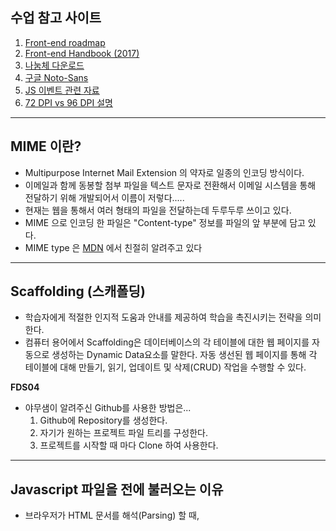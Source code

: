 ## 수업 참고 사이트

1. [Front-end roadmap](https://github.com/kamranahmedse/developer-roadmap)
2. [Front-end Handbook (2017)](https://frontendmasters.com/books/front-end-handbook/2017)
3. [나눔체 다운로드](http://hangeul.naver.com/2016/nanum)
4. [구글 Noto-Sans](https://www.google.co.kr/get/noto/)
5. [JS 이벤트 관련 자료](keycode.info)
6. [72 DPI vs 96 DPI 설명](https://spoqa.github.io/2012/07/06/pixel-and-point.html)



---

## MIME 이란?

- Multipurpose Internet Mail Extension 의 약자로 일종의 인코딩 방식이다.
- 이메일과 함께 동봉할 첨부 파일을 텍스트 문자로 전환해서 이메일 시스템을 통해 전달하기 위해 개발되어서 이름이 저렇다.....
- 현재는 웹을 통해서 여러 형태의 파일을 전달하는데 두루두루 쓰이고 있다.
- MIME 으로 인코딩 한 파일은 "Content-type" 정보를 파일의 앞 부분에 담고 있다.
- MIME type 은 [MDN](https://developer.mozilla.org/en-US/docs/Web/HTTP/Basics_of_HTTP/MIME_types) 에서 친절히 알려주고 있다



---

## Scaffolding (스캐폴딩)

- 학습자에게 적절한 인지적 도움과 안내를 제공하여 학습을 촉진시키는 전략을 의미한다.
- 컴퓨터 용어에서 Scaffolding은 데이터베이스의 각 테이블에 대한 웹 페이지를 자동으로 생성하는 Dynamic Data요소를 말한다. 자동 생선된 웹 페이지를 통해 각 테이블에 대해 만들기, 읽기, 업데이트 및 삭제(CRUD) 작업을 수행할 수 있다.



**FDS04**

- 야무샘이 알려주신 Github를 사용한 방법은...
  1. Github에 Repository를 생성한다.
  2. 자기가 원하는 프로젝트 파일 트리를 구성한다.
  3. 프로젝트를 시작할 때 마다 Clone 하여 사용한다.



---

## Javascript 파일을 </body> 전에 불러오는 이유

- 브라우저가 HTML 문서를 해석(Parsing) 할 때, <script> 태그를 만나면 그 안에 있는 Javascript의 처리가 끝날 때까지 다른 HTML 해석을 멈춘다.
- 사용자 입장에서 HTML 페이지가 화면에 다 렌더링 되기까지 더 오래 걸린다.
- CSS, HTML 해석이 먼저 완료된 후, Javascript를 불러오는 것이 사용자 입장에서는 더 빠르게 느껴진다.



---

## Grid layout 기본 속성, 용어

![grid-term](/Users/fdevjm/Desktop/FDS04_Summary/README/img/grid-term.png)



![grid-in-picture](/Users/fdevjm/Desktop/FDS04_Summary/README/img/grid-in-picture.png)







### Unit(유닛)

- Grid의 가장 작은 레이아웃 요소

![unit](/Users/fdevjm/Desktop/FDS04_Summary/README/img/unit.png)



### Gutter(여백)

- Gutter의 종류에는 left, right, 그리고 split 방식이 있다.

![gutter](img/gutter.png)



1. Left Gutter

![gutter-left](img/gutter-left.png)



2. Right Gutter

![gutter-right](img/gutter-right.png)



3. Split Gutter

![gutter-split](img/gutter-split.png)



---

## Web Caching(웹 캐싱)

- 클라이언트가 요청하는 HTML, CSS, JS 등에 대해 첫 요청 시에 파일을 내려받아 특정 위치에 복사본을 저장하고, 이후 동일한 URL의 자원 요청은 다시 내려받기 않고 내부에 저장한 파일을 사용하여 더 빠른 서비스를 제공하는 기능.





---

## Command line / 터미널 명령어

**mkdir**

- 주로 사용하는 옵션은 -p

`$mkdir ./test/example`

`$mkdir one two three`



**cp**: 복사 명령어

- -r: 하위 디렉토리에서 내부까지 전체를 함께 복사
- -dpr: 원본과 동일한 심볼릭 링크, 완벽한 복제 옵션
- -d: 심볼릭 파일 자체 및 정보를 함께 복사
- -p: 대상의 소유, 그룹, 권한, 시간 등을 그대로 복사
- -r: 서브(하위) 디렉토리 내부까지 전체 복사



**rm**: 파일 삭제, 강력한 기능이며, Linux 시스템은 삭제한 파일 복구가 어려움

- -r: 디렉토리 및 파일 전체 삭제
- -f: Y/N 여부 묻지 않고 강제로 삭제 진행
- rm -rf: [지울 대상] 으로 단일파일 및 폴더 전체를 삭제



**mv**: 이름 변경 혹은 이동



**cd**: 유저의 위치를 이동하는 명령어

- ~ : 현재 로그인 유저의 홈 디렉토리로 이동
- 절대경로 및 상대경로를 사용하여 디렉토리를 변경 가능



---

## HTML Entity Code Table

![hmtl-entity-table](/Users/fdevjm/Desktop/FDS04_Summary/README/img/hmtl-entity-table.png)

**참조:** [http://somgle.tistory.com/46](http://somgle.tistory.com/46)



---

## Keycode 값 (아스키 형식)

- Javascript 에서 Key 이벤트로 값을 받아 사용한다.

![keycode-table](/Users/fdevjm/Desktop/FDS04_Summary/README/img/keycode-table.png)

---

### HTML Language and Locale

![locale](/Users/fdevjm/Desktop/FDS04_Summary/README/img/locale.png)

**참조:** [http://www.vbsedit.com/html/882ca1eb-81b6-4a73-839d-154c6440bf70.asp](http://www.vbsedit.com/html/882ca1eb-81b6-4a73-839d-154c6440bf70.asp)



---

## 반응형 Grid 와 유동형 Grid 시스템

### Grid 시스템이란?

- 화면의 폭을 몇 개의 Column(컬럼)으로 나누고, 그 중 일부 컬럼을 묶어서 하나의 Class로 간단히 지정하면, 해당 컬럼의 폭과 다른 (묶음) 컬럼과의 간격도 일정하게 유지되는 시스템이다.
- 대표적으로 960 Grid System 이 유명하고, 주로 사용되는 시스템은 12 컬럼 기반이다.



#### 고정형 그리드 시스템(Static grid system)

- 픽셀 기반 치수를 정의한다.
- 특정 장치 viewport 에서 width와 height를 수동으로 조절해야 한다.
- 다양한 화면 크기 및 장치에 대한 조정이 필요하다.



#### 반응형 그리드 시스템(Fluid grid system)

- 최대 레이아웃 크기를 정의
- 레이아웃을 쉽게 처리할 수 있도록 특정 수의 열로 나눈다.
- 12컬럼을 주로 사용하며 3, 4컬럼으로 나뉘어지는 디자인이 좋은 편이다.



